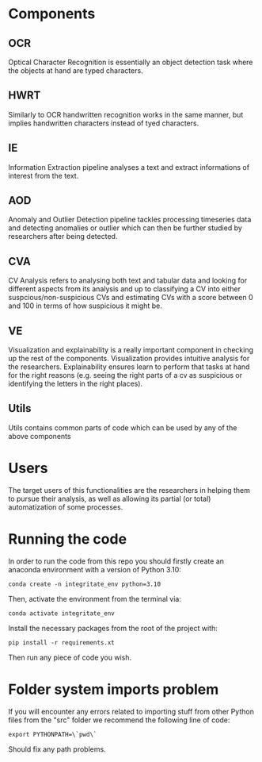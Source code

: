 # Components

## OCR 

Optical Character Recognition is essentially an object detection task where the objects at hand are typed characters.

## HWRT

Similarly to OCR handwritten recognition works in the same manner, but implies handwritten characters instead of tyed characters.

## IE

Information Extraction pipeline analyses a text and extract informations of interest from the text.

## AOD 

Anomaly and Outlier Detection pipeline tackles processing timeseries data and detecting anomalies or outlier which can then be further studied by researchers after being detected.

## CVA

CV Analysis refers to analysing both text and tabular data and looking for different aspects from its analysis and up to classifying a CV into either suspcious/non-suspicious CVs and estimating CVs with a score between 0 and 100 in terms of how suspicious it might be.

## VE

Visualization and explainability is a really important component in checking up the rest of the components. Visualization provides intuitive analysis for the researchers. Explainability ensures learn to perform that tasks at hand for the right reasons (e.g. seeing the right parts of a cv as suspicious or identifying the letters in the right places).

## Utils

Utils contains common parts of code which can be used by any of the above components

# Users

The target users of this functionalities are the researchers in helping them to pursue their analysis, as well as allowing its partial (or total) automatization of some processes.

# Running the code

In order to run the code from this repo you should firstly create an anaconda environment with a version of Python 3.10:

```
conda create -n integritate_env python=3.10
```

Then, activate the environment from the terminal via: 
```
conda activate integritate_env
```
Install the necessary packages from the root of the project with:
```
pip install -r requirements.xt
```
Then run any piece of code you wish.

# Folder system imports problem

If you will encounter any errors related to importing stuff from other Python files from the "src" folder we recommend the following line of code:
```
export PYTHONPATH=\`pwd\`
```
Should fix any path problems.
